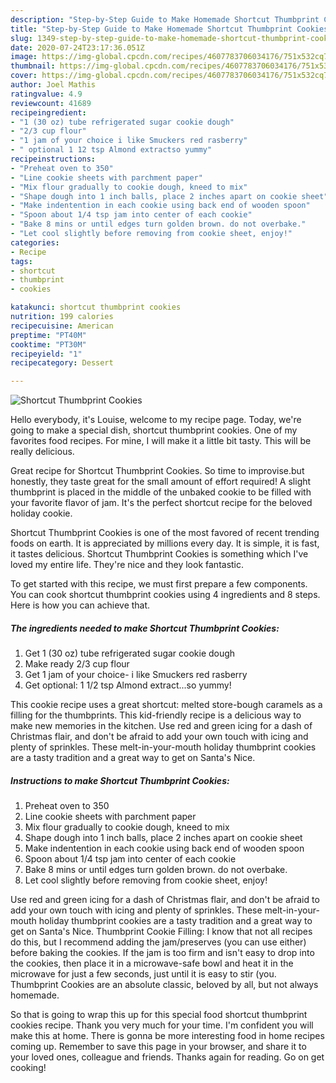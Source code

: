 ```yaml
---
description: "Step-by-Step Guide to Make Homemade Shortcut Thumbprint Cookies"
title: "Step-by-Step Guide to Make Homemade Shortcut Thumbprint Cookies"
slug: 1349-step-by-step-guide-to-make-homemade-shortcut-thumbprint-cookies
date: 2020-07-24T23:17:36.051Z
image: https://img-global.cpcdn.com/recipes/4607783706034176/751x532cq70/shortcut-thumbprint-cookies-recipe-main-photo.jpg
thumbnail: https://img-global.cpcdn.com/recipes/4607783706034176/751x532cq70/shortcut-thumbprint-cookies-recipe-main-photo.jpg
cover: https://img-global.cpcdn.com/recipes/4607783706034176/751x532cq70/shortcut-thumbprint-cookies-recipe-main-photo.jpg
author: Joel Mathis
ratingvalue: 4.9
reviewcount: 41689
recipeingredient:
- "1 (30 oz) tube refrigerated sugar cookie dough"
- "2/3 cup flour"
- "1 jam of your choice i like Smuckers red rasberry"
- " optional 1 12 tsp Almond extractso yummy"
recipeinstructions:
- "Preheat oven to 350"
- "Line cookie sheets with parchment paper"
- "Mix flour gradually to cookie dough, kneed to mix"
- "Shape dough into 1 inch balls, place 2 inches apart on cookie sheet"
- "Make indentention in each cookie using back end of wooden spoon"
- "Spoon about 1/4 tsp jam into center of each cookie"
- "Bake 8 mins or until edges turn golden brown. do not overbake."
- "Let cool slightly before removing from cookie sheet, enjoy!"
categories:
- Recipe
tags:
- shortcut
- thumbprint
- cookies

katakunci: shortcut thumbprint cookies 
nutrition: 199 calories
recipecuisine: American
preptime: "PT40M"
cooktime: "PT30M"
recipeyield: "1"
recipecategory: Dessert

---
```



![Shortcut Thumbprint Cookies](https://img-global.cpcdn.com/recipes/4607783706034176/751x532cq70/shortcut-thumbprint-cookies-recipe-main-photo.jpg)

Hello everybody, it's Louise, welcome to my recipe page. Today, we're going to make a special dish, shortcut thumbprint cookies. One of my favorites food recipes. For mine, I will make it a little bit tasty. This will be really delicious.

Great recipe for Shortcut Thumbprint Cookies. So time to improvise.but honestly, they taste great for the small amount of effort required! A slight thumbprint is placed in the middle of the unbaked cookie to be filled with your favorite flavor of jam. It&#39;s the perfect shortcut recipe for the beloved holiday cookie.

Shortcut Thumbprint Cookies is one of the most favored of recent trending foods on earth. It is appreciated by millions every day. It is simple, it is fast, it tastes delicious. Shortcut Thumbprint Cookies is something which I've loved my entire life. They're nice and they look fantastic.


To get started with this recipe, we must first prepare a few components. You can cook shortcut thumbprint cookies using 4 ingredients and 8 steps. Here is how you can achieve that.

<!--inarticleads1-->

##### The ingredients needed to make Shortcut Thumbprint Cookies:

1. Get 1 (30 oz) tube refrigerated sugar cookie dough
1. Make ready 2/3 cup flour
1. Get 1 jam of your choice- i like Smuckers red rasberry
1. Get  optional: 1 1/2 tsp Almond extract...so yummy!


This cookie recipe uses a great shortcut: melted store-bough caramels as a filling for the thumbprints. This kid-friendly recipe is a delicious way to make new memories in the kitchen. Use red and green icing for a dash of Christmas flair, and don&#39;t be afraid to add your own touch with icing and plenty of sprinkles. These melt-in-your-mouth holiday thumbprint cookies are a tasty tradition and a great way to get on Santa&#39;s Nice. 

<!--inarticleads2-->

##### Instructions to make Shortcut Thumbprint Cookies:

1. Preheat oven to 350
1. Line cookie sheets with parchment paper
1. Mix flour gradually to cookie dough, kneed to mix
1. Shape dough into 1 inch balls, place 2 inches apart on cookie sheet
1. Make indentention in each cookie using back end of wooden spoon
1. Spoon about 1/4 tsp jam into center of each cookie
1. Bake 8 mins or until edges turn golden brown. do not overbake.
1. Let cool slightly before removing from cookie sheet, enjoy!


Use red and green icing for a dash of Christmas flair, and don&#39;t be afraid to add your own touch with icing and plenty of sprinkles. These melt-in-your-mouth holiday thumbprint cookies are a tasty tradition and a great way to get on Santa&#39;s Nice. Thumbprint Cookie Filling: I know that not all recipes do this, but I recommend adding the jam/preserves (you can use either) before baking the cookies. If the jam is too firm and isn&#39;t easy to drop into the cookies, then place it in a microwave-safe bowl and heat it in the microwave for just a few seconds, just until it is easy to stir (you. Thumbprint Cookies are an absolute classic, beloved by all, but not always homemade. 

So that is going to wrap this up for this special food shortcut thumbprint cookies recipe. Thank you very much for your time. I'm confident you will make this at home. There is gonna be more interesting food in home recipes coming up. Remember to save this page in your browser, and share it to your loved ones, colleague and friends. Thanks again for reading. Go on get cooking!
